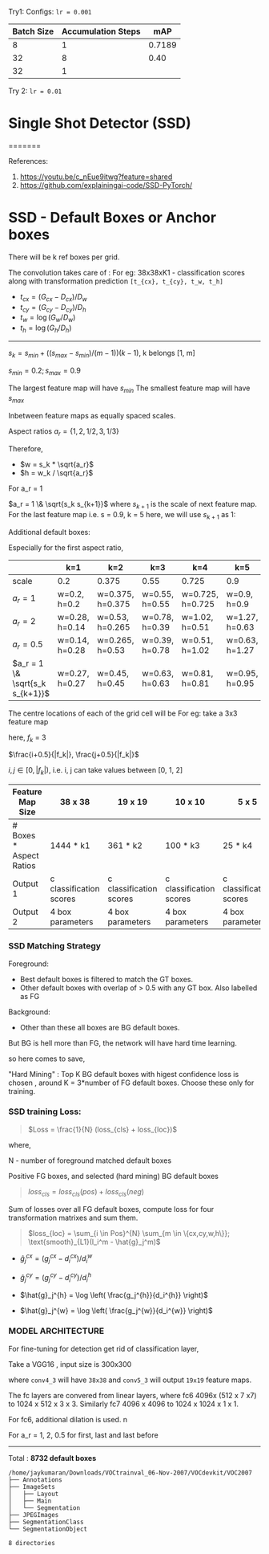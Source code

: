 Try1:
Configs: `lr = 0.001`

| Batch Size | Accumulation Steps | mAP  |
|------------|--------------------|------|
| 8          | 1                  | 0.7189 |
| 32         | 8                  | 0.40 |
| 32         | 1                  |      |

Try 2:
`lr = 0.01`











# Single Shot Detector (SSD)
=======



References: 
1. https://youtu.be/c_nEue9itwg?feature=shared
2. https://github.com/explainingai-code/SSD-PyTorch/


# SSD - Default Boxes or Anchor boxes

There will be k ref boxes per grid.

The convolution takes care of :
For eg:
38x38xK1 - classification scores
along with transformation prediction `[t_{cx}, t_{cy}, t_w, t_h]`

- $t_{cx} = (G_{cx} - D_{cx}) / D_w$
- $t_{cy} = (G_{cy} - D_{cy}) / D_h$
- $t_w = \log(G_w / D_w)$
- $t_h = \log(G_h / D_h)$

---

$s_k = s_{min} + ((s_{max}-s_{min}) / (m-1)) (k-1)$,  k belongs [1, m]

$s_{min} = 0.2 ; s_{max} = 0.9$

The largest feature map will have $s_{min}$
The smallest feature map will have $s_{max}$

Inbetween feature maps as equally spaced scales.

Aspect ratios $a_r = \{1, 2, 1/2, 3, 1/3\}$

Therefore,
* $w = s_k * \sqrt{a_r}$
* $h = w_k / \sqrt{a_r}$

For a_r = 1  

$a_r = 1 \& \sqrt{s_k s_{k+1}}$  where $s_{k+1}$ is the scale of next feature map. For the last feature map i.e. s = 0.9, k = 5 here, we will use $s_{k+1}$ as 1:

Additional default boxes:

Especially for the first aspect ratio,

|                 | k=1                 | k=2                 | k=3                 | k=4                 | k=5                 |
|-----------------|---------------------|---------------------|---------------------|---------------------|---------------------|
| scale           | 0.2                 | 0.375               | 0.55                | 0.725               | 0.9                 |
| $a_r = 1$       | w=0.2, h=0.2        | w=0.375, h=0.375    | w=0.55, h=0.55      | w=0.725, h=0.725    | w=0.9, h=0.9        |
| $a_r = 2$       | w=0.28, h=0.14      | w=0.53, h=0.265     | w=0.78, h=0.39      | w=1.02, h=0.51      | w=1.27, h=0.63      |
| $a_r = 0.5$     | w=0.14, h=0.28      | w=0.265, h=0.53     | w=0.39, h=0.78      | w=0.51, h=1.02      | w=0.63, h=1.27      |
| $a_r = 1 \& \sqrt{s_k s_{k+1}}$ | w=0.27, h=0.27 | w=0.45, h=0.45 | w=0.63, h=0.63 | w=0.81, h=0.81 | w=0.95, h=0.95 |



The centre locations of each of the grid cell will be For eg: take a 3x3 feature map

here, $f_k$ = 3

$\frac{i+0.5}{|f_k|}, \frac{j+0.5}{|f_k|}$

$i, j \in [0, |f_k|)$, i.e. i, j can take values between [0, 1, 2]



| Feature Map Size | 38 x 38 | 19 x 19 | 10 x 10 | 5 x 5 | 3 x 3 | 1 x 1 |
|---|---|---|---|---|---|---|
| # Boxes * Aspect Ratios | 1444 * k1 | 361 * k2 | 100 * k3 | 25 * k4 | 9 * k5 | k6 |
| Output 1 | c classification scores | c classification scores | c classification scores | c classification scores | c classification scores | c classification scores |
| Output 2 | 4 box parameters | 4 box parameters | 4 box parameters | 4 box parameters | 4 box parameters | 4 box parameters |


### SSD Matching Strategy

Foreground:

- Best default boxes is filtered to match the GT boxes.
- Other default boxes with overlap of > 0.5 with any GT box. Also labelled as FG

Background: 
- Other than these all boxes are BG default boxes.


But BG is hell more than FG, the network will have hard time learning.

 so here comes to save, 

 "Hard Mining" :  Top K BG default boxes with higest confidence loss is chosen , around K = 3*number of FG default boxes. Choose these only for training.


### SSD training Loss:


> $Loss = \frac{1}{N} (loss_{cls} + loss_{loc})$

where, 

N - number of foreground matched default boxes

Positive FG boxes, and selected (hard mining) BG default boxes

> $loss_{cls} = loss_{cls}(pos) + loss_{cls}(neg)$

Sum of losses over all FG default boxes, compute loss for four transformation matrixes and sum them.
> $loss_{loc} = \sum_{i \in Pos}^{N} \sum_{m \in \{cx,cy,w,h\}};  \text{smooth}_{L1}(l_i^m - \hat{g}_j^m)$

- $\hat{g}_j^{cx} = (g_j^{cx} - d_i^{cx}) / d_i^w$

- $\hat{g}_j^{cy} = (g_j^{cy} - d_i^{cy}) / d_i^h$

- $\hat{g}_j^{h} = \log \left( \frac{g_j^{h}}{d_i^{h}} \right)$

- $\hat{g}_j^{w} = \log \left( \frac{g_j^{w}}{d_i^{w}} \right)$




### MODEL ARCHITECTURE

For fine-tuning for detection get rid of classification layer,

Take a VGG16 , input size is 300x300

where `conv4_3` will have `38x38` and `conv5_3` will output `19x19` feature maps.

The fc layers are convered from linear layers, where fc6 4096x (512 x 7 x7) to 1024 x 512 x 3 x 3. Similarly fc7 4096 x 4096 to 1024 x 1024 x 1 x 1.

For fc6, additional dilation is used. n




For  a_r = 1, 2, 0.5 for first, last and last before  


---

Total : **8732 default boxes**






```
/home/jaykumaran/Downloads/VOCtrainval_06-Nov-2007/VOCdevkit/VOC2007
├── Annotations
├── ImageSets
│   ├── Layout
│   ├── Main
│   └── Segmentation
├── JPEGImages
├── SegmentationClass
└── SegmentationObject

8 directories
```

